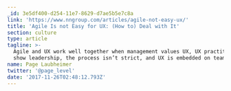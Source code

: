 ```yaml
---
_id: 3e5df400-d254-11e7-8629-d7ae5b5e7c8a
link: 'https://www.nngroup.com/articles/agile-not-easy-ux/'
title: 'Agile Is not Easy for UX: (How to) Deal with It'
section: culture
type: article
tagline: >-
  Agile and UX work well together when management values UX, UX practitioners
  show leadership, the process isn’t strict, and UX is embedded on teams.
name: Page Laubheimer
twitter: '@page_level'
date: '2017-11-26T02:48:12.793Z'
---
```

